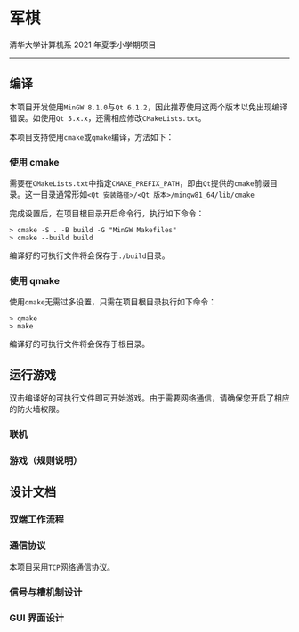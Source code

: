 # 军棋

清华大学计算机系 2021 年夏季小学期项目

***

## 编译

本项目开发使用`MinGW 8.1.0`与`Qt 6.1.2`，因此推荐使用这两个版本以免出现编译错误。如使用`Qt 5.x.x`，还需相应修改`CMakeLists.txt`。

本项目支持使用`cmake`或`qmake`编译，方法如下：

### 使用 cmake

需要在`CMakeLists.txt`中指定`CMAKE_PREFIX_PATH`，即由`Qt`提供的`cmake`前缀目录。这一目录通常形如`<Qt 安装路径>/<Qt 版本>/mingw81_64/lib/cmake`

完成设置后，在项目根目录开启命令行，执行如下命令：

```
> cmake -S . -B build -G "MinGW Makefiles"
> cmake --build build
```

编译好的可执行文件将会保存于`./build`目录。

### 使用 qmake

使用`qmake`无需过多设置，只需在项目根目录执行如下命令：

```
> qmake
> make
```

编译好的可执行文件将会保存于根目录。

## 运行游戏

双击编译好的可执行文件即可开始游戏。由于需要网络通信，请确保您开启了相应的防火墙权限。

### 联机

### 游戏（规则说明）



## 设计文档

### 双端工作流程

### 通信协议

本项目采用`TCP`网络通信协议。

### 信号与槽机制设计

### GUI 界面设计



